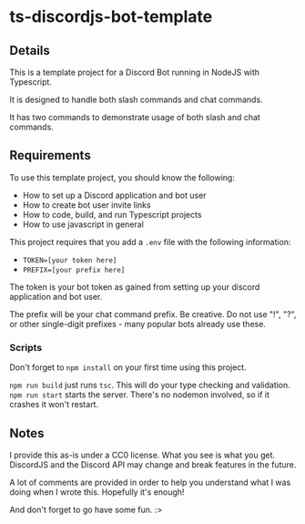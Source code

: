 # ts-discordjs-bot-template

## Details

This is a template project for a Discord Bot running in NodeJS with Typescript.

It is designed to handle both slash commands and chat commands.

It has two commands to demonstrate usage of both slash and chat commands.

## Requirements

To use this template project, you should know the following:
- How to set up a Discord application and bot user
- How to create bot user invite links
- How to code, build, and run Typescript projects
- How to use javascript in general

This project requires that you add a `.env` file with the following information:
- `TOKEN=[your token here]`
- `PREFIX=[your prefix here]`

The token is your bot token as gained from setting up your discord application and bot user.

The prefix will be your chat command prefix.  Be creative.  Do not use "!", "?", or other single-digit prefixes - many popular bots already use these.

### Scripts

Don't forget to `npm install` on your first time using this project.

`npm run build` just runs `tsc`.  This will do your type checking and validation.
`npm run start` starts the server.  There's no nodemon involved, so if it crashes it won't restart.

## Notes

I provide this as-is under a CC0 license.  What you see is what you get.  DiscordJS and the Discord API may change and break features in the future.

A lot of comments are provided in order to help you understand what I was doing when I wrote this.  Hopefully it's enough!

And don't forget to go have some fun. :>
